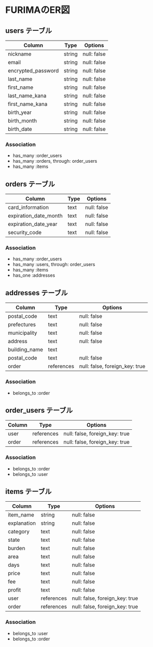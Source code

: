 # FURIMAのER図

## users テーブル

| Column             | Type   | Options     |
| ------------------ | ------ | ----------- |
| nickname           | string | null: false |
| email              | string | null: false |
| encrypted_password | string | null: false |
| last_name          | string | null: false |
| first_name         | string | null: false |
| last_name_kana     | string | null: false |
| first_name_kana    | string | null: false |
| birth_year         | string | null: false |
| birth_month        | string | null: false |
| birth_date         | string | null: false |

### Association

- has_many :order_users
- has_many :orders, through: order_users
- has_many :items

## orders テーブル

| Column                | Type       | Options                        |
| --------------------- | ---------- | ------------------------------ |
| card_information      | text       | null: false                    |
| expiration_date_month | text       | null: false                    |
| expiration_date_year  | text       | null: false                    |
| security_code         | text       | null: false                    |

### Association

- has_many :order_users
- has_many :users, through: order_users
- has_many :items
- has_one :addresses


## addresses テーブル

| Column                | Type       | Options                        |
| --------------------- | ---------- | ------------------------------ |
| postal_code           | text       | null: false                    |
| prefectures           | text       | null: false                    |
| municipality          | text       | null: false                    |
| address               | text       | null: false                    |
| building_name         | text       |                                |
| postal_code           | text       | null: false                    |
| order                 | references | null: false, foreign_key: true |

### Association

- belongs_to :order

## order_users テーブル

| Column | Type       | Options                        |
| ------ | ---------- | ------------------------------ |
| user   | references | null: false, foreign_key: true |
| order  | references | null: false, foreign_key: true |

### Association

- belongs_to :order
- belongs_to :user

## items テーブル

| Column      | Type       | Options                        |
| ----------- | ---------- | ------------------------------ |
| item_name   | string     | null: false                    |
| explanation | string     | null: false                    |
| category    | text       | null: false                    |
| state       | text       | null: false                    |
| burden      | text       | null: false                    |
| area        | text       | null: false                    |
| days        | text       | null: false                    |
| price       | text       | null: false                    |
| fee         | text       | null: false                    |
| profit      | text       | null: false                    |
| user        | references | null: false, foreign_key: true |
| order       | references | null: false, foreign_key: true |

### Association

- belongs_to :user
- belongs_to :order